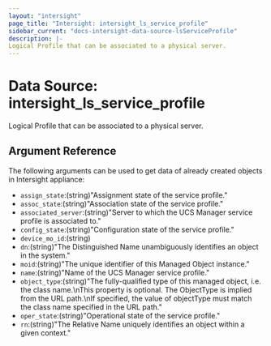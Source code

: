 ```yaml
---
layout: "intersight"
page_title: "Intersight: intersight_ls_service_profile"
sidebar_current: "docs-intersight-data-source-lsServiceProfile"
description: |-
Logical Profile that can be associated to a physical server.
---
```


# Data Source: intersight_ls_service_profile
Logical Profile that can be associated to a physical server.
## Argument Reference
The following arguments can be used to get data of already created objects in Intersight appliance:
* `assign_state`:(string)"Assignment state of the service profile."
* `assoc_state`:(string)"Association state of the service profile."
* `associated_server`:(string)"Server to which the UCS Manager service profile is associated to."
* `config_state`:(string)"Configuration state of the service profile."
* `device_mo_id`:(string)
* `dn`:(string)"The Distinguished Name unambiguously identifies an object in the system."
* `moid`:(string)"The unique identifier of this Managed Object instance."
* `name`:(string)"Name of the UCS Manager service profile."
* `object_type`:(string)"The fully-qualified type of this managed object, i.e. the class name.\nThis property is optional. The ObjectType is implied from the URL path.\nIf specified, the value of objectType must match the class name specified in the URL path."
* `oper_state`:(string)"Operational state of the service profile."
* `rn`:(string)"The Relative Name uniquely identifies an object within a given context."
